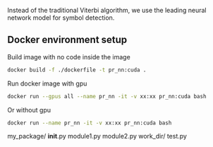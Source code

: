 Instead of the traditional Viterbi algorithm, we use the leading neural network model for symbol detection.

## Docker environment setup

Build image with no code inside the image
```bash
docker build -f ./dockerfile -t pr_nn:cuda .
```

Run docker image with gpu
```bash
docker run --gpus all --name pr_nn -it -v xx:xx pr_nn:cuda bash
```
Or without gpu
```bash
docker run --name pr_nn -it -v xx:xx pr_nn:cuda bash
```

my_package/
    __init__.py
    module1.py
    module2.py
work_dir/
    test.py

